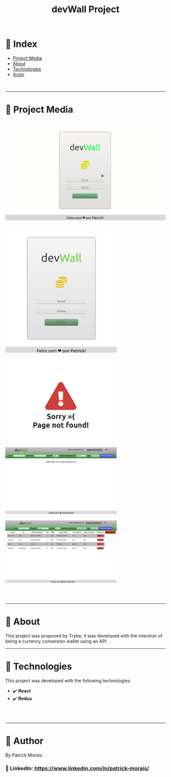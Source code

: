 <h1 align="center">devWall Project</h1>
<br />

# :pushpin: Index
- [Project Media](#camera_flash-project-media)
- [About](#monocle_face-about)
- [Technologies](#rocket-technologies)
- [Autor](#closed_book-author)
<br />

---
# :camera_flash: Project Media
![Imagem do projeto](src/assets/gif.gif)<br /><br />
<img src="src/assets/1.png" width="350px"/><br /><br />
<img src="src/assets/2.png" width="350px"/><br /><br />
<img src="src/assets/3.png" width="350px"/><br /><br />
<img src="src/assets/4.png" width="350px"/><br /><br />

<br />

---
# :monocle_face: About
This project was proposed by Trybe, it was developed with the intention of being a currency conversion wallet using an API. 
<br />

---

# :rocket:  Technologies
This project was developed with the following technologies: <br>
- :heavy_check_mark: **React**
- :heavy_check_mark: **Redux**
<br><br>
<br />

---

# :closed_book: Author
By Patrick Morais.
### :link: LinkedIn: https://www.linkedin.com/in/patrick-morais/